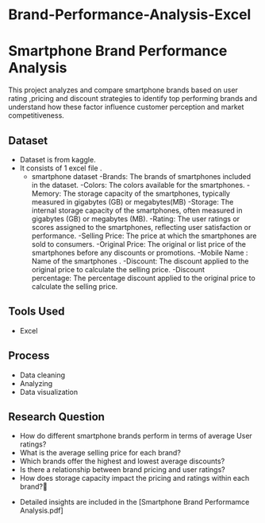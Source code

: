 # Brand-Performance-Analysis-Excel
#  Smartphone Brand Performance Analysis
  This project analyzes and compare smartphone brands based on user rating ,pricing and discount strategies to identify top performing brands and understand how these factor influence customer perception and         market competitiveness.

## Dataset
 - Dataset is from kaggle.
 - It consists of 1 excel file .
   - smartphone dataset 
     -Brands: The brands of smartphones included in the dataset.
     -Colors: The colors available for the smartphones.
     -Memory: The storage capacity of the smartphones, typically measured in gigabytes (GB) or megabytes(MB)
     -Storage: The internal storage capacity of the smartphones, often measured in gigabytes (GB) or megabytes
             (MB).
     -Rating: The user ratings or scores assigned to the smartphones, reflecting user satisfaction or performance.
     -Selling Price: The price at which the smartphones are sold to consumers.
     -Original Price: The original or list price of the smartphones before any discounts or promotions.
     -Mobile Name :  Name of the smartphones .
     -Discount: The discount applied to the original price to calculate the selling price.
     -Discount percentage: The percentage discount applied to the original price to calculate the selling price.


## Tools Used
- Excel

## Process

- Data cleaning
- Analyzing
- Data visualization

## Research Question
- How do different smartphone brands perform in terms of average User ratings?
- What is the average selling price for each brand?
- Which brands offer the highest and lowest average discounts?
- Is there a relationship between brand pricing and user ratings?
- How does storage capacity impact the pricing and ratings within each brand?

* Detailed insights are included in the [Smartphone Brand Performamce Analysis.pdf]
